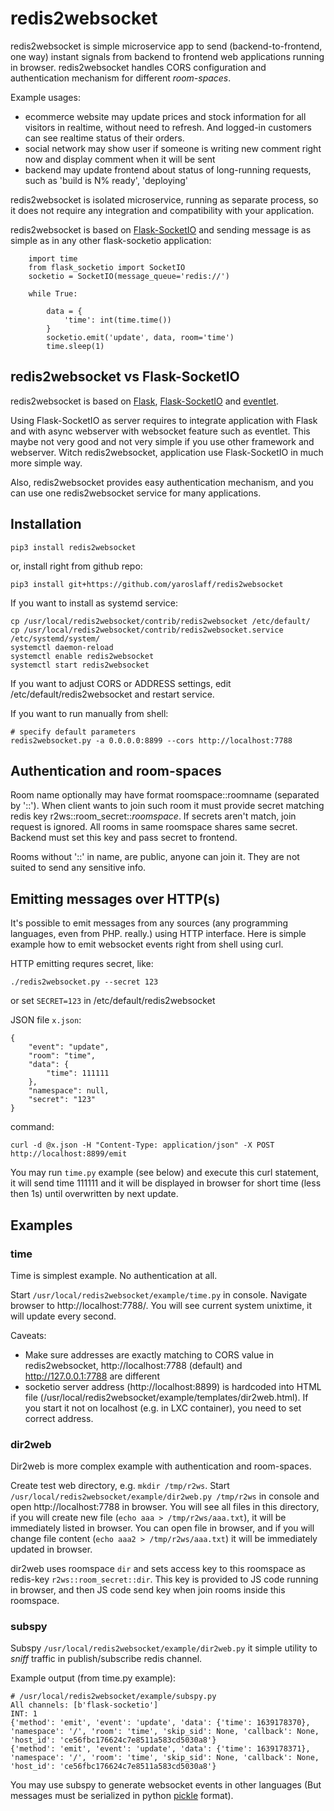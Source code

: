 # redis2websocket

redis2websocket is simple microservice app to send (backend-to-frontend, one way) instant signals from backend to frontend web applications running in browser. redis2websocket handles CORS configuration and authentication mechanism for different *room-spaces*.

Example usages:
- ecommerce website may update prices and stock information for all visitors in realtime, without need to refresh. And logged-in customers can see realtime status of their orders. 
- social network may show user if someone is writing new comment right now and display comment when it will be sent
- backend may update frontend about status of long-running requests, such as 'build is N% ready', 'deploying'

redis2websocket is isolated microservice, running as separate process, so it does not require any integration and compatibility with your application.

redis2websocket is based on [Flask-SocketIO](https://github.com/miguelgrinberg/Flask-SocketIO) and sending message is as simple as in any other flask-socketio application:

~~~python3
    import time
    from flask_socketio import SocketIO
    socketio = SocketIO(message_queue='redis://')

    while True:

        data = {
            'time': int(time.time())
        }
        socketio.emit('update', data, room='time')
        time.sleep(1)
~~~

## redis2websocket vs Flask-SocketIO
redis2websocket is based on [Flask](flask.palletsprojects.com/), [Flask-SocketIO](https://github.com/miguelgrinberg/Flask-SocketIO) and [eventlet](https://eventlet.net/). 

Using Flask-SocketIO as server requires to integrate application with Flask and with async webserver with websocket feature such as eventlet. This maybe not very good and not very simple if you use other framework and webserver. Witch redis2websocket, application use Flask-SocketIO in much more simple way.

Also, redis2websocket provides easy authentication mechanism, and you can use one redis2websocket service for many applications.

## Installation
~~~
pip3 install redis2websocket
~~~
or, install right from github repo:
~~~
pip3 install git+https://github.com/yaroslaff/redis2websocket
~~~

If you want to install as systemd service:
~~~
cp /usr/local/redis2websocket/contrib/redis2websocket /etc/default/
cp /usr/local/redis2websocket/contrib/redis2websocket.service /etc/systemd/system/
systemctl daemon-reload
systemctl enable redis2websocket
systemctl start redis2websocket
~~~
If you want to adjust CORS or ADDRESS settings, edit /etc/default/redis2websocket and restart service.

If you want to run manually from shell:
~~~
# specify default parameters
redis2websocket.py -a 0.0.0.0:8899 --cors http://localhost:7788
~~~

## Authentication and room-spaces
Room name optionally may have format roomspace::roomname (separated by '::'). When client wants to join such room it must provide secret matching redis key r2ws::room_secret::*roomspace*. If secrets aren't match, join request is ignored. All rooms in same roomspace shares same secret.  Backend must set this key and pass secret to frontend.

Rooms without '::' in name, are public, anyone can join it. They are not suited to send any sensitive info.

## Emitting messages over HTTP(s)
It's possible to emit messages from any sources (any programming languages, even from PHP. really.) using HTTP interface. Here is simple example how to emit websocket events right from shell using curl.

HTTP emitting requres secret, like:
~~~
./redis2websocket.py --secret 123
~~~

or set `SECRET=123` in /etc/default/redis2websocket

JSON file `x.json`:
~~~
{
	"event": "update",
	"room": "time",
	"data": {
		"time": 111111
	},
	"namespace": null,
	"secret": "123"
}
~~~

command:
~~~
curl -d @x.json -H "Content-Type: application/json" -X POST http://localhost:8899/emit
~~~

You may run `time.py` example (see below) and execute this curl statement, it will send time 111111 and it will be displayed in browser for short time (less then 1s) until overwritten by next update.


## Examples

### time
Time is simplest example. No authentication at all.

Start `/usr/local/redis2websocket/example/time.py` in console. Navigate browser to http://localhost:7788/. You will see current system unixtime, it will update every second. 

Caveats:
- Make sure addresses are exactly matching to CORS value in redis2websocket, http://localhost:7788 (default) and http://127.0.0.1:7788 are different
- socketio server address (http://localhost:8899) is hardcoded into HTML file (/usr/local/redis2websocket/example/templates/dir2web.html). If you start it not on localhost (e.g. in LXC container), you need to set correct address.

### dir2web
Dir2web is more complex example with authentication and room-spaces.

Create test web directory, e.g. `mkdir /tmp/r2ws`.
Start `/usr/local/redis2websocket/example/dir2web.py /tmp/r2ws` in console and open http://localhost:7788 in browser. You will see all files in this directory, if you will create new file (`echo aaa > /tmp/r2ws/aaa.txt`), it will be immediately listed in browser. You can open file in browser, and if you will change file content  (`echo aaa2 > /tmp/r2ws/aaa.txt`) it will be immediately updated in browser.

dir2web uses roomspace `dir` and sets access key to this roomspace as redis-key `r2ws::room_secret::dir`. This key is provided to JS code running in browser, and then JS code send key when join rooms inside this roomspace.

### subspy
Subspy `/usr/local/redis2websocket/example/dir2web.py` it simple utility to *sniff* traffic in publish/subscribe redis channel.

Example output (from time.py example):
~~~
# /usr/local/redis2websocket/example/subspy.py 
All channels: [b'flask-socketio']
INT: 1
{'method': 'emit', 'event': 'update', 'data': {'time': 1639178370}, 'namespace': '/', 'room': 'time', 'skip_sid': None, 'callback': None, 'host_id': 'ce56fbc176624c7e8511a583cd5030a8'}
{'method': 'emit', 'event': 'update', 'data': {'time': 1639178371}, 'namespace': '/', 'room': 'time', 'skip_sid': None, 'callback': None, 'host_id': 'ce56fbc176624c7e8511a583cd5030a8'}
~~~

You may use subspy to generate websocket events in other languages (But messages must be serialized in python [pickle](https://docs.python.org/3/library/pickle.html) format).

